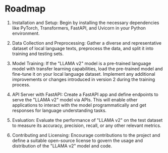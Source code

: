 # Roadmap

1. Installation and Setup: Begin by installing the necessary dependencies like PyTorch, Transformers, FastAPI, and Uvicorn in your Python environment.

2. Data Collection and Preprocessing: Gather a diverse and representative dataset of local language texts, preprocess the data, and split it into training and testing sets.

3. Model Training: If the "LLAMA v2" model is a pre-trained language model with transfer learning capabilities, load the pre-trained model and fine-tune it on your local language dataset. Implement any additional improvements or changes introduced in version 2 during the training process.

4. API Server with FastAPI: Create a FastAPI app and define endpoints to serve the "LLAMA v2" model via APIs. This will enable other applications to interact with the model programmatically and get responses for language understanding tasks.

5. Evaluation: Evaluate the performance of "LLAMA v2" on the test dataset to measure its accuracy, precision, recall, or any other relevant metrics.

6. Contributing and Licensing: Encourage contributions to the project and define a suitable open-source license to govern the usage and distribution of the "LLAMA v2" model and code.
